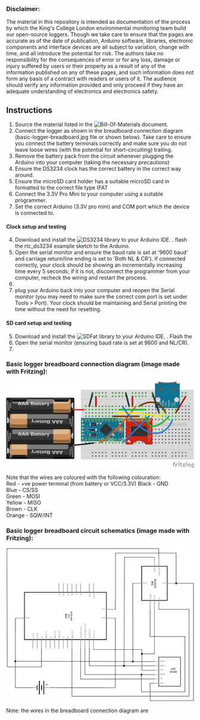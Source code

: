 ### Disclaimer: 
The material in this repository is intended as documentation of the process by which the King's College London environmental monitoring team build our open-source loggers. Though we take care to ensure that the pages are accurate as of the date of publication, Arduino software, libraries, electronic components and interface devices are all subject to variation, change with time, and all introduce the potential for risk. The authors take no responsibility for the consequences of error or for any loss, damage or injury suffered by users or their property as a result of any of the information published on any of these pages, and such information does not form any basis of a contract with readers or users of it. The audience should verify any information provided and only proceed if they have an adequate understanding of electronics and electronics safety.

## Instructions
1. Source the material listed in the ![Bill-Of-Materials document]().
2. Connect the logger as shown in the breadboard connection diagram (basic-logger-breadboard.jpg file or shown below). Take care to ensure you connect the battery terminals correctly and make sure you do not leave loose wires (with the potential for short-circuiting) trailing.
3. Remove the battery pack from the circuit whenever plugging the Arduino into your computer (taking the necessary precautions)
4. Ensure the DS3234 clock has the correct battery in the correct way around.
5. Ensure the microSD card holder has a suitable microSD card in formatted to the correct file type (FAT
3. Connect the 3.3V Pro Mini to your computer using a suitable programmer.
4. Set the correct Arduino (3.3V pro mini) and COM port which the device is connected to.
#### Clock setup and testing
4. Download and install the ![DS3234 library](https://github.com/rodan/ds3234) to your Arduino IDE.
. flash the rtc_ds3234 example sketch to the Arduino.
5. Open the serial monitor and ensure the baud rate is set at '9600 baud' and carriage return/line ending is set to 'Both NL & CR'). If connected correctly, your clock should be showing an incrementally increasing time every 5 seconds; if it is not, disconnect the programmer from your computer, recheck the wiring and restart the process.
6. 
7. plug your Arduino back into your computer and reopen the Serial monitor (you may need to make sure the correct com port is set under Tools > Port). Your clock should be maintaining and Serial printing the time without the need for resetting.

#### SD card setup and testing
5. Download and install the ![SDFat library](https://github.com/greiman/SdFat) to your Arduino IDE.
. Flash the 
6. Open the serial monitor (ensuring baud rate is set at 9600 and NL/CR).
7. 


### Basic logger breadboard connection diagram (image made with Fritzing):

![Basic logger breadboard connection diagram](basic-logger-breadboard.jpg)  

Note that the wires are coloured with the following colouration:  
Red - +ve power terminal (from battery or VCC/3.3V) 
Black - GND  
Blue - CS/SS  
Green - MOSI  
Yellow - MISO  
Brown - CLK  
Orange - SQW/INT  

### Basic logger breadboard circuit schematics (image made with Fritzing):

![Basic ](basic-logger-schematic.jpg)

Note: the wires in the breadboard connection diagram are 
